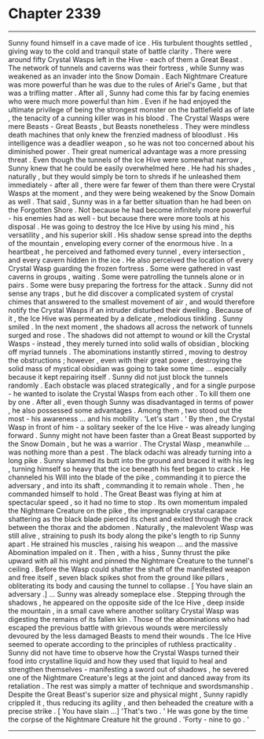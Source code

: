 
# Chapter 2339


---

Sunny found himself in a cave made of ice .
His turbulent thoughts settled , giving way to the cold and tranquil state of battle clarity .
There were around fifty Crystal Wasps left in the Hive - each of them a Great Beast . The network of tunnels and caverns was their fortress , while Sunny was weakened as an invader into the Snow Domain . Each Nightmare Creature was more powerful than he was due to the rules of Ariel's Game , but that was a trifling matter .
After all , Sunny had come this far by facing enemies who were much more powerful than him . Even if he had enjoyed the ultimate privilege of being the strongest monster on the battlefield as of late , the tenacity of a cunning killer was in his blood .
The Crystal Wasps were mere Beasts - Great Beasts , but Beasts nonetheless . They were mindless death machines that only knew the frenzied madness of bloodlust . His intelligence was a deadlier weapon , so he was not too concerned about his diminished power .
Their great numerical advantage was a more pressing threat . Even though the tunnels of the Ice Hive were somewhat narrow , Sunny knew that he could be easily overwhelmed here .
He had his shades , naturally , but they would simply be torn to shreds if he unleashed them immediately - after all , there were far fewer of them than there were Crystal Wasps at the moment , and they were being weakened by the Snow Domain as well .
That said , Sunny was in a far better situation than he had been on the Forgotten Shore . Not because he had become infinitely more powerful - his enemies had as well - but because there were more tools at his disposal .
He was going to destroy the Ice Hive by using his mind , his versatility , and his superior skill .
His shadow sense spread into the depths of the mountain , enveloping every corner of the enormous hive . In a heartbeat , he perceived and fathomed every tunnel , every intersection , and every cavern hidden in the ice .
He also perceived the location of every Crystal Wasp guarding the frozen fortress .
Some were gathered in vast caverns in groups , waiting . Some were patrolling the tunnels alone or in pairs . Some were busy preparing the fortress for the attack . Sunny did not sense any traps , but he did discover a complicated system of crystal chimes that answered to the smallest movement of air , and would therefore notify the Crystal Wasps if an intruder disturbed their dwelling .
Because of it , the Ice Hive was permeated by a delicate , melodious tinkling .
Sunny smiled .
In the next moment , the shadows all across the network of tunnels surged and rose . The shadows did not attempt to wound or kill the Crystal Wasps - instead , they merely turned into solid walls of obsidian , blocking off myriad tunnels .
The abominations instantly stirred , moving to destroy the obstructions ; however , even with their great power , destroying the solid mass of mystical obsidian was going to take some time … especially because it kept repairing itself .
Sunny did not just block the tunnels randomly . Each obstacle was placed strategically , and for a single purpose - he wanted to isolate the Crystal Wasps from each other .
To kill them one by one .
After all , even though Sunny was disadvantaged in terms of power , he also possessed some advantages . Among them , two stood out the most - his awareness … and his mobility .
'Let's start . '
By then , the Crystal Wasp in front of him - a solitary seeker of the Ice Hive - was already lunging forward .
Sunny might not have been faster than a Great Beast supported by the Snow Domain , but he was a warrior . The Crystal Wasp , meanwhile … was nothing more than a pest .
The black odachi was already turning into a long pike . Sunny slammed its butt into the ground and braced it with his leg , turning himself so heavy that the ice beneath his feet began to crack . He channeled his Will into the blade of the pike , commanding it to pierce the adversary , and into its shaft , commanding it to remain whole .
Then , he commanded himself to hold .
The Great Beast was flying at him at spectacular speed , so it had no time to stop . Its own momentum impaled the Nightmare Creature on the pike , the impregnable crystal carapace shattering as the black blade pierced its chest and exited through the crack between the thorax and the abdomen .
Naturally , the malevolent Wasp was still alive , straining to push its body along the pike's length to rip Sunny apart .
He strained his muscles , raising his weapon … and the massive Abomination impaled on it . Then , with a hiss , Sunny thrust the pike upward with all his might and pinned the Nightmare Creature to the tunnel's ceiling .
Before the Wasp could shatter the shaft of the manifested weapon and free itself , seven black spikes shot from the ground like pillars , obliterating its body and causing the tunnel to collapse .
[ You have slain an adversary .]
… Sunny was already someplace else .
Stepping through the shadows , he appeared on the opposite side of the Ice Hive , deep inside the mountain , in a small cave where another solitary Crystal Wasp was digesting the remains of its fallen kin . Those of the abominations who had escaped the previous battle with grievous wounds were mercilessly devoured by the less damaged Beasts to mend their wounds .
The Ice Hive seemed to operate according to the principles of ruthless practicality .
Sunny did not have time to observe how the Crystal Wasps turned their food into crystalline liquid and how they used that liquid to heal and strengthen themselves - manifesting a sword out of shadows , he severed one of the Nightmare Creature's legs at the joint and danced away from its retaliation .
The rest was simply a matter of technique and swordsmanship .
Despite the Great Beast's superior size and physical might , Sunny rapidly crippled it , thus reducing its agility , and then beheaded the creature with a precise strike .
[ You have slain …]
'That's two . '
He was gone by the time the corpse of the Nightmare Creature hit the ground .
'Forty - nine to go . '

---

